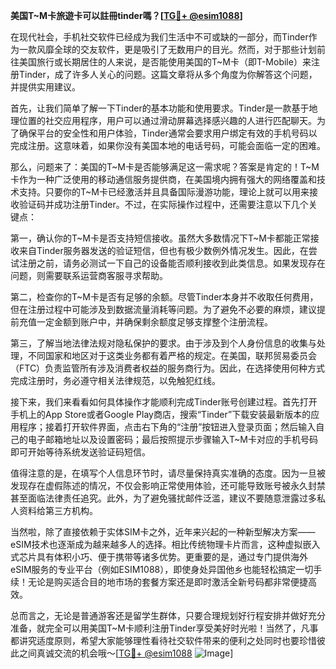 **美国T~M卡旅遊卡可以註冊tinder嗎？[[TG💪+ @esim1088](https://t.me/s/esim1088)]**

在现代社会，手机社交软件已经成为我们生活中不可或缺的一部分，而Tinder作为一款风靡全球的交友软件，更是吸引了无数用户的目光。然而，对于那些计划前往美国旅行或长期居住的人来说，是否能使用美国的T~M卡（即T-Mobile）来注册Tinder，成了许多人关心的问题。这篇文章将从多个角度为你解答这个问题，并提供实用建议。

首先，让我们简单了解一下Tinder的基本功能和使用要求。Tinder是一款基于地理位置的社交应用程序，用户可以通过滑动屏幕选择感兴趣的人进行匹配聊天。为了确保平台的安全性和用户体验，Tinder通常会要求用户绑定有效的手机号码以完成注册。这意味着，如果你没有美国本地的电话号码，可能会面临一定的困难。

那么，问题来了：美国的T~M卡是否能够满足这一需求呢？答案是肯定的！T~M卡作为一种广泛使用的移动通信服务提供商，在美国境内拥有强大的网络覆盖和技术支持。只要你的T~M卡已经激活并且具备国际漫游功能，理论上就可以用来接收验证码并成功注册Tinder。不过，在实际操作过程中，还需要注意以下几个关键点：

第一，确认你的T~M卡是否支持短信接收。虽然大多数情况下T~M卡都能正常接收来自Tinder服务器发送的验证短信，但也有极少数例外情况发生。因此，在尝试注册之前，请务必测试一下自己的设备能否顺利接收到此类信息。如果发现存在问题，则需要联系运营商客服寻求帮助。

第二，检查你的T~M卡是否有足够的余额。尽管Tinder本身并不收取任何费用，但在注册过程中可能涉及到数据流量消耗等问题。为了避免不必要的麻烦，建议提前充值一定金额到账户中，并确保剩余额度足够支撑整个注册流程。

第三，了解当地法律法规对隐私保护的要求。由于涉及到个人身份信息的收集与处理，不同国家和地区对于这类业务都有着严格的规定。在美国，联邦贸易委员会（FTC）负责监管所有涉及消费者权益的服务商行为。因此，在选择使用何种方式完成注册时，务必遵守相关法律规范，以免触犯红线。

接下来，我们来看看如何具体操作才能顺利完成Tinder账号创建过程。首先打开手机上的App Store或者Google Play商店，搜索“Tinder”下载安装最新版本的应用程序；接着打开软件界面，点击右下角的“注册”按钮进入登录页面；然后输入自己的电子邮箱地址以及设置密码；最后按照提示步骤输入T~M卡对应的手机号码即可开始等待系统发送验证码短信。

值得注意的是，在填写个人信息环节时，请尽量保持真实准确的态度。因为一旦被发现存在虚假陈述的情况，不仅会影响正常使用体验，还可能导致账号被永久封禁甚至面临法律责任追究。此外，为了避免骚扰邮件泛滥，建议不要随意泄露过多私人资料给第三方机构。

当然啦，除了直接依赖于实体SIM卡之外，近年来兴起的一种新型解决方案——eSIM技术也逐渐成为越来越多人的选择。相比传统物理卡片而言，这种虚拟嵌入式芯片具有体积小巧、便于携带等诸多优势。更重要的是，通过专门提供海外eSIM服务的专业平台（例如ESIM1088），即使身处异国他乡也能轻松搞定一切手续！无论是购买适合目的地市场的套餐方案还是即时激活全新号码都非常便捷高效。

总而言之，无论是普通游客还是留学生群体，只要合理规划好行程安排并做好充分准备，就完全可以用美国T~M卡顺利注册Tinder享受美好时光啦！当然了，凡事都讲究适度原则，希望大家能够理性看待社交软件带来的便利之处同时也要珍惜彼此之间真诚交流的机会哦～[[TG💪+ @esim1088](https://t.me/s/esim1088) ![Image](https://i.postimg.cc/4NQfJmqS/Snipaste-2025-05-13-00-14-12.png)]